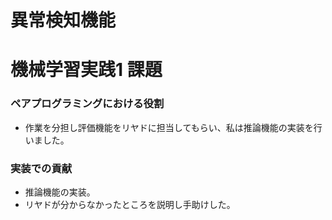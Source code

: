 # 異常検知機能

# 機械学習実践1 課題

### ペアプログラミングにおける役割
* 作業を分担し評価機能をリヤドに担当してもらい、私は推論機能の実装を行いました。
### 実装での貢献
* 推論機能の実装。
* リヤドが分からなかったところを説明し手助けした。